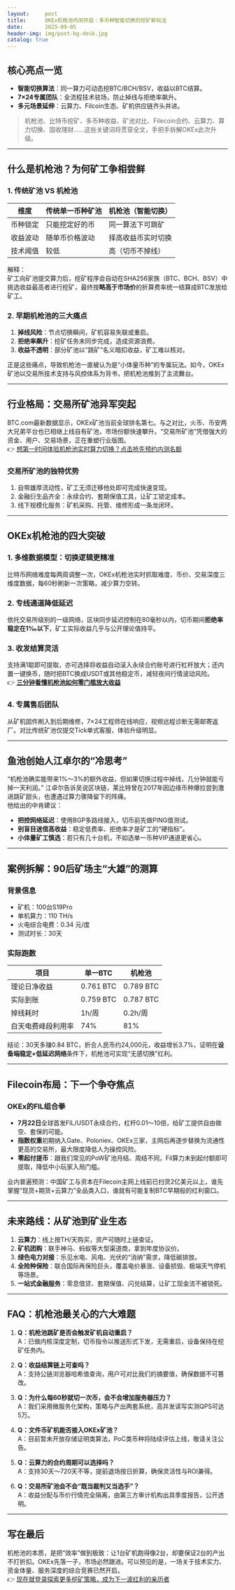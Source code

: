 ```yaml
---
layout:     post
title:      OKEx机枪池内测开启：多币种智能切换的挖矿新玩法
date:       2025-09-05
header-img: img/post-bg-desk.jpg
catalog: true
---
```


## 核心亮点一览
- **智能切换算法**：同一算力可动态挖BTC/BCH/BSV，收益以BTC结算。  
- **7×24专属团队**：全流程技术驻场，防止掉线与拒绝率飙升。  
- **多元场景延伸**：云算力、Filcoin生态、矿机供应链齐头并进。  

> 机枪池、比特币挖矿、多币种收益、矿池对比、Filecoin合约、云算力、算力切换、固收理财……这些关键词将贯穿全文，手把手拆解OKEx此次升级。

---

## 什么是机枪池？为何矿工争相尝鲜

### 1. 传统矿池 VS 机枪池
| 维度 | 传统单一币种矿池 | 机枪池（智能切换） |
|---|---|---|
| 币种锁定 | 只能挖定好的币 | 同一算法下可跳矿 |
| 收益波动 | 随单币价格波动 | 择高收益币实时切换 |
| 技术阈值 | 较低 | 高（切币不掉线） |

解释：  
矿工向矿池提交算力后，挖矿程序会自动在SHA256家族（BTC、BCH、BSV）中挑选收益最高者进行挖矿，最终按**略高于市场价**的折算费率统一结算成BTC发放给矿工。

### 2. 早期机枪池的三大痛点
1. **掉线风险**：节点切换瞬间，矿机容易失联或重启。
2. **拒绝率飙升**：挖矿任务未同步完成，造成资源浪费。
3. **收益不透明**：部分矿池以“跳矿”名义暗扣收益，矿工难以核对。

正是这些痛点，导致机枪池一直被认为是“小体量币种”的专属玩法。如今，OKEx矿池以交易所技术支持与风控体系为背书，把机枪池推到了主流舞台。

---

## 行业格局：交易所矿池异军突起

BTC.com最新数据显示，OKEx矿池当前全球排名第七。与之对比，火币、币安两大兄弟平台也已相继上线自有矿池，市场份额快速攀升。“交易所矿池”凭借强大的资金、用户、交易场景，正在重塑行业版图。  
👉 [想第一时间体验机枪池实时算力切换？点击抢先预约内测名额](https://okxdog.com/)

### 交易所矿池的独特优势
1. 自带雄厚流动性，矿工无须迁移他处即可完成快速变现。  
2. 金融衍生品齐全：永续合约、套期保值工具，让矿工锁定成本。  
3. 线下规模化服务：矿机采购、托管、维修形成一条龙闭环。  

---

## OKEx机枪池的四大突破

### 1. 多维数据模型：切换逻辑更精准  
比特币网络难度每两周调整一次，OKEx机枪池实时抓取难度、币价、交易深度三维度数据，每60秒刷新一次策略，减少算力空转。

### 2. 专线通道降低延迟  
依托交易所级别的一级网络，区块同步延迟控制在80毫秒以内，切币期间**拒绝率稳定在1‰以下**，矿工实际收益几乎与公开理论值持平。

### 3. 收发结算灵活  
支持满1聪即可提取，亦可选择将收益自动滚入永续合约账号进行杠杆放大；还内置一键换币，随时把BTC换成USDT或其他稳定币，减轻夜间行情波动风险。  
👉 [**三分钟看懂机枪池如何零门槛放大收益**](https://okxdog.com/)

### 4. 专属售后团队  
从矿机固件刷入到后期维修，7×24工程师在线响应，视频远程诊断无需邮寄返厂。对比传统矿池仅提交Tick单式客服，体验升级明显。

---

## 鱼池创始人江卓尔的“冷思考”

“机枪池确实能带来1%～3%的额外收益，但如果切换过程中掉线，几分钟就能亏掉一天利润。” 江卓尔告诉吴说区块链，莱比特曾在2017年因边缘币种爆拉尝到激进跳矿甜头，也遭遇过算力骤降留下的阵痛。  
他给出的中肯建议：
- **把控网络延迟**：使用BGP多路线接入，切币前先做PING值测试。  
- **别盲目迷信高收益**：稳定低费率、拒绝率才是矿工的“硬指标”。  
- **小体量矿工慎选**：若只有几十台机，不如选单一币种VIP通道更省心。

---

## 案例拆解：90后矿场主“大雄”的测算

### 背景信息
- 矿机：100台S19Pro  
- 单机算力：110 TH/s  
- 火电综合电费：0.34 元/度  
- 测试时长：30天  

### 实际跑数
| 项目 | 单一BTC | 机枪池 |
|---|---|---|
| 理论日净收益 | 0.761 BTC | 0.789 BTC |
| 实际到账 | 0.759 BTC | 0.787 BTC |
| 掉线耗时 | 1h/周 | 0.2h/周 |
| 白天电费峰段利用率 | 74% | 81% |

结论：30天多赚0.84 BTC，折合人民币约24,000元，收益增长3.7%，证明在**设备端稳定+低延迟网络**条件下，机枪池可实现“无感切换”红利。

---

## Filecoin布局：下一个争夺焦点

### OKEx的FIL组合拳
- **7月22日**全球首发FIL/USDT永续合约，杠杆0.01～10倍，给矿工提供自由做空、套保的可能。  
- **指数权重**初期纳入Gate、Poloniex、OKEx三家，主网后再逐步替换为流通性更高的交易所，最大限度降低人为操控风险。  
- **零起付提币**：跟我们常见的PoW矿池月结、周结不同，Fil算力未到起付额即可提取，降低中小玩家入局门槛。

业内普遍预测：中国矿工与资本在Filecoin主网上线前已扫货2亿美元以上，谁先掌握“现货+期货+云算力”全品类入口，谁就有可能复制BTC早期般的红利窗口。

---

## 未来路线：从矿池到矿业生态

1. **云算力**：线上按TH/天购买，资产可随时上链查证。  
2. **矿机团购**：联手神马、蚂蚁等大型渠道商，拿到年度协议价。  
3. **绿色电力对接**：乐见水电、风电、光伏的“消纳”需求，降低碳排放。  
4. **全险种保险**：联合国际再保险巨头，覆盖电价暴涨、设备损毁、极端天气停机等场景。  
5. **一站式金融服务**：零息借贷、套期保值、闪兑结算，让矿工现金流不被锁死。  

---

## FAQ：机枪池最关心的六大难题

1. **Q：机枪池跳矿是否会触发矿机自动重启？**  
   A：已做内核深度定制，切币指令以推送形式下发，无需重启，设备保持在挖矿任务内。

2. **Q：收益结算链上可查吗？**  
   A：支持公链浏览器哈希值查询，用户可对比我们的摘要值，确保数据不可篡改。

3. **Q：为什么每60秒就切一次币，会不会增加服务器压力？**  
   A：我们采用微服务化架构，策略与产出两套系统，高并发读写实测QPS可达5万。

4. **Q：文件币矿机能否接入OKEx矿池？**  
   A：目前暂未开放存储证明类算法，PoC类币种将陆续评估上线，敬请关注公告。

5. **Q：云算力的合约周期可以选择吗？**  
   A：支持30天～720天不等，提前退场按日折算，确保灵活性与ROI兼得。

6. **Q：交易所矿池会不会“既当裁判又当选手”？**  
   A：收益分配与币价行情完全隔离，由第三方审计机构出具季度报告，公开透明。

---

## 写在最后

机枪池的本质，是把“效率”做到极致：让1台矿机跑得像2台，却要保证2台的产出不打折扣。OKEx先落一子，市场必然跟进。可以预见的是，一场关于技术实力、资金体量、服务深度的综合竞赛已然开启。  
👉 [现在就登录探索更多挖矿策略，成为下一波红利的亲历者](https://okxdog.com/)